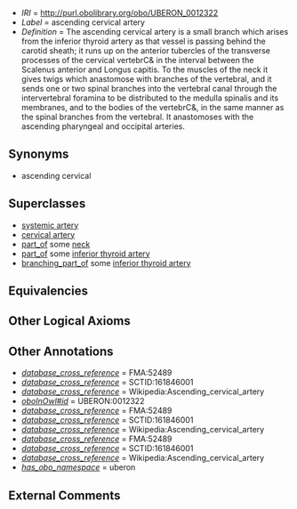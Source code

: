  * *IRI* = http://purl.obolibrary.org/obo/UBERON_0012322
 * *Label* = ascending cervical artery
 * *Definition* = The ascending cervical artery is a small branch which arises from the inferior thyroid artery as that vessel is passing behind the carotid sheath; it runs up on the anterior tubercles of the transverse processes of the cervical vertebrC& in the interval between the Scalenus anterior and Longus capitis. To the muscles of the neck it gives twigs which anastomose with branches of the vertebral, and it sends one or two spinal branches into the vertebral canal through the intervertebral foramina to be distributed to the medulla spinalis and its membranes, and to the bodies of the vertebrC&, in the same manner as the spinal branches from the vertebral. It anastomoses with the ascending pharyngeal and occipital arteries.

## Synonyms

 * ascending cervical

## Superclasses

 * [systemic artery](../../UBERON/73/UBERON_0004573.md)
 * [cervical artery](../../UBERON/20/UBERON_0012320.md)
 * [part_of](../../BFO/50/BFO_0000050.md) some [neck](../../UBERON/74/UBERON_0000974.md)
 * [part_of](../../BFO/50/BFO_0000050.md) some [inferior thyroid artery](../../UBERON/49/UBERON_0007149.md)
 * [branching_part_of](../../RO/80/RO_0002380.md) some [inferior thyroid artery](../../UBERON/49/UBERON_0007149.md)

## Equivalencies


## Other Logical Axioms


## Other Annotations

 * *[database_cross_reference](../../ef/oboInOwl#hasDbXref.md)* = FMA:52489
 * *[database_cross_reference](../../ef/oboInOwl#hasDbXref.md)* = SCTID:161846001
 * *[database_cross_reference](../../ef/oboInOwl#hasDbXref.md)* = Wikipedia:Ascending_cervical_artery
 * *[oboInOwl#id](../../id/oboInOwl#id.md)* = UBERON:0012322
 * *[database_cross_reference](../../ef/oboInOwl#hasDbXref.md)* = FMA:52489
 * *[database_cross_reference](../../ef/oboInOwl#hasDbXref.md)* = SCTID:161846001
 * *[database_cross_reference](../../ef/oboInOwl#hasDbXref.md)* = Wikipedia:Ascending_cervical_artery
 * *[database_cross_reference](../../ef/oboInOwl#hasDbXref.md)* = FMA:52489
 * *[database_cross_reference](../../ef/oboInOwl#hasDbXref.md)* = SCTID:161846001
 * *[database_cross_reference](../../ef/oboInOwl#hasDbXref.md)* = Wikipedia:Ascending_cervical_artery
 * *[has_obo_namespace](../../ce/oboInOwl#hasOBONamespace.md)* = uberon

## External Comments

